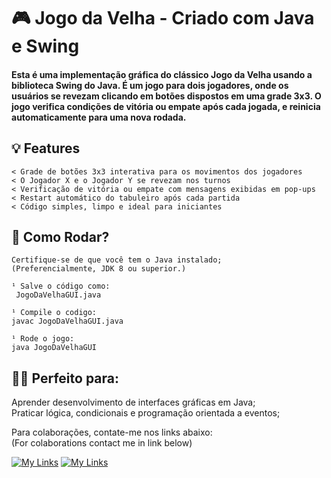 # 🎮 Jogo da Velha - Criado com Java e Swing

#### Esta é uma implementação gráfica do clássico Jogo da Velha usando a biblioteca Swing do Java. É um jogo para dois jogadores, onde os usuários se revezam clicando em botões dispostos em uma grade 3x3. O jogo verifica condições de vitória ou empate após cada jogada, e reinicia automaticamente para uma nova rodada.

## 💡 Features 
```
< Grade de botões 3x3 interativa para os movimentos dos jogadores 
< O Jogador X e o Jogador Y se revezam nos turnos
< Verificação de vitória ou empate com mensagens exibidas em pop-ups
< Restart automático do tabuleiro após cada partida
< Código simples, limpo e ideal para iniciantes
```
## 🚀 Como Rodar?
```
Certifique-se de que você tem o Java instalado;
(Preferencialmente, JDK 8 ou superior.)

¹ Salve o código como:
 JogoDaVelhaGUI.java

¹ Compile o codigo:
javac JogoDaVelhaGUI.java

¹ Rode o jogo:
java JogoDaVelhaGUI
```
## 👨‍💻 Perfeito para:

Aprender desenvolvimento de interfaces gráficas em Java;<br>
Praticar lógica, condicionais e programação orientada a eventos;<br>

Para colaborações, contate-me nos links abaixo:<br>
(For colaborations contact me in link below)<br>

[![My Links](https://skillicons.dev/icons?i=gmail)](mailto:contato.antonyguilherme@gmail.com)
[![My Links](https://skillicons.dev/icons?i=linkedin)](https://www.linkedin.com/in/antony-lins-354b91290/)
